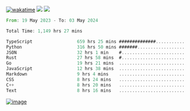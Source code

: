 [![wakatime](https://wakatime.com/badge/user/00eead22-fb14-4dd0-ab8a-3625cafbd50d.svg)](https://wakatime.com/@00eead22-fb14-4dd0-ab8a-3625cafbd50d)
![](https://komarev.com/ghpvc/?username=flatypus)
![](https://pixel.flatypus.me/flatypus?type=tracker)
<!--START_SECTION:waka-->

```rust
From: 19 May 2023 - To: 03 May 2024

Total Time: 1,149 hrs 27 mins

TypeScript                 659 hrs 25 mins ##############...........   57.15 %
Python                     316 hrs 50 mins #######..................   27.46 %
JSON                       32 hrs 1 min    #........................   02.78 %
Rust                       27 hrs 58 mins  #........................   02.42 %
Go                         19 hrs 21 mins  .........................   01.68 %
JavaScript                 12 hrs 38 mins  .........................   01.10 %
Markdown                   9 hrs 4 mins    .........................   00.79 %
CSS                        8 hrs 24 mins   .........................   00.73 %
C++                        8 hrs 20 mins   .........................   00.72 %
Text                       8 hrs 16 mins   .........................   00.72 %
```

<!--END_SECTION:waka-->
[<img alt="image" src="https://github.com/flatypus/flatypus/assets/68029599/0a302dc1-501c-43a0-ae8d-37ec4817f3bd">](https://flatypus.me)

